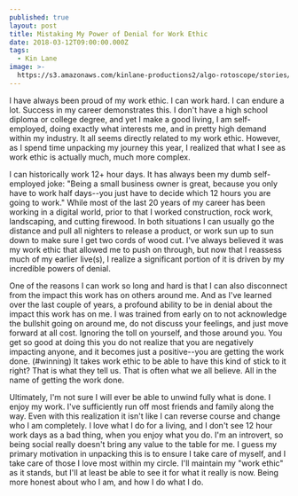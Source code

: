 ```yaml
---
published: true
layout: post
title: Mistaking My Power of Denial for Work Ethic
date: 2018-03-12T09:00:00.000Z
tags:
  - Kin Lane
image: >-
  https://s3.amazonaws.com/kinlane-productions2/algo-rotoscope/stories/DSC_0084_dali_three.jpg
---
```

I have always been proud of my work ethic. I can work hard. I can endure a lot. Success in my career demonstrates this. I don't have a high school diploma or college degree, and yet I make a good living, I am self-employed, doing exactly what interests me, and in pretty high demand within my industry. It all seems directly related to my work ethic. However, as I spend time unpacking my journey this year, I realized that what I see as work ethic is actually much, much more complex.

I can historically work 12+ hour days. It has always been my dumb self-employed joke: "Being a small business owner is great, because you only have to work half days--you just have to decide which 12 hours you are going to work." While most of the last 20 years of my career has been working in a digital world, prior to that I worked construction, rock work, landscaping, and cutting firewood. In both situations I can usually go the distance and pull all nighters to release a product, or work sun up to sun down to make sure I get two cords of wood cut. I've always believed it was my work ethic that allowed me to push on through, but now that I reassess much of my earlier live(s), I realize a significant portion of it is driven by my incredible powers of denial.

One of the reasons I can work so long and hard is that I can also disconnect from the impact this work has on others around me. And as I've learned over the last couple of years, a profound ability to be in denial about the impact this work has on me. I was trained from early on to not acknowledge the bullshit going on around me, do not discuss your feelings, and just move forward at all cost. Ignoring the toll on yourself, and those around you. You get so good at doing this you do not realize that you are negatively impacting anyone, and it becomes just a positive--you are getting the work done. (#winning) It takes work ethic to be able to have this kind of stick to it right? That is what they tell us. That is often what we all believe. All in the name of getting the work done.

Ultimately, I'm not sure I will ever be able to unwind fully what is done. I enjoy my work. I've sufficiently run off most friends and family along the way. Even with this realization it isn't like I can reverse course and change who I am completely. I love what I do for a living, and I don't see 12 hour work days as a bad thing, when you enjoy what you do. I'm an introvert, so being social really doesn't bring any value to the table for me. I guess my primary motivation in unpacking this is to ensure I take care of myself, and I take care of those I love most within my circle. I'll maintain my "work ethic" as it stands, but I'll at least be able to see it for what it really is now. Being more honest about who I am, and how I do what I do.
